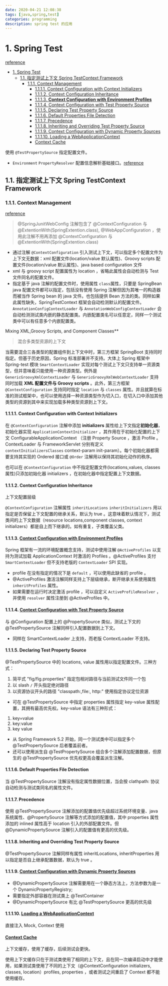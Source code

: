 ```yaml
---
date: 2020-04-21 12:08:38
tags: [java,spring,test]
categories: programming
description: spring test 的应用
---
```


# 1. Spring Test

[reference](https://docs.spring.io/spring/docs/current/spring-framework-reference/testing.html#testing-introduction)
<!-- TOC -->

- [1. Spring Test](#1-spring-test)
  - [1.1. 指定测试上下文 Spring TestContext Framework](#11-指定测试上下文-spring-testcontext-framework)
    - [1.1.1. Context Management](#111-context-management)
      - [1.1.1.1. Context Configuration with Context Initializers](#1111-context-configuration-with-context-initializers)
      - [1.1.1.2. Context Configuration Inheritance](#1112-context-configuration-inheritance)
      - [1.1.1.3. **Context Configuration with Environment Profiles**](#1113-context-configuration-with-environment-profiles)
      - [1.1.1.4. Context Configuration with Test Property Source](#1114-context-configuration-with-test-property-source)
      - [1.1.1.5. Declaring Test Property Source](#1115-declaring-test-property-source)
      - [1.1.1.6. Default Properties File Detection](#1116-default-properties-file-detection)
      - [1.1.1.7. Precedence](#1117-precedence)
      - [1.1.1.8. Inheriting and Overriding Test Property Source](#1118-inheriting-and-overriding-test-property-source)
      - [1.1.1.9. Context Configuration with Dynamic Property Sources](#1119-context-configuration-with-dynamic-property-sources)
      - [1.1.1.10. Loading a WebApplicationContext](#11110-loading-a-webapplicationcontext)
      - [Context Cache](#context-cache)

<!-- /TOC -->

使用 `@TestPropertySource` 指定配置文件。

- `Environment` `PropertyResolver` 配置信息解析基础接口。[reference](https://docs.spring.io/spring/docs/current/spring-framework-reference/testing.html#testcontext-ctx-management-property-sources)

## 1.1. 指定测试上下文 Spring TestContext Framework

### 1.1.1. Context Management

[reference](https://docs.spring.io/spring/docs/current/spring-framework-reference/testing.html#testcontext-ctx-management-javaconfig)

> @SpringJunitWebConfig 注解包含了 @ContextConfiguration 与 @ExtentionWith(SpringExtention.class), @WebAppConfiguration ，使用此注解不用再添加 @ContextConfiguration 与 @ExtentionWith(SpringExtention.class)

- 通过注解 `@ContextConfiguration` 引入测试上下文，可以指定多个配置文件为上下文无数据：xml 配置文件(location/value 默认属性)、Groovy scripts 配置文件(location/value 默认属性)、java based configuration 文件
- xml 与 groovy script 配置属性为 location ，省略此属性会自动检测与 Test 文件同名的配置文件。
- 指定基于 java 注解的配置文件时，使用属性 `class`属性，只要是 SpringBean java 配置文件都可以指定，包括没有使用 Spring 注解但因为其唯一的构造器而被当作 Spring bean 的 java 文件。也包括提供 Bean 方法的类。同样如果此属性缺失，SpringTestContext 框架会自动检测默认的配置文件。`AnnotationConfigContextLoader` 与 `AnnotationWebConfigContextLoader` 会自动检测测试类内嵌的静态配置类。内嵌配置类名可以任意定，同样一个测试类中可以有任意多个内嵌配置类。

Mixing XML,Groovy Scripts, and Component Classes**

> 混合多类型资源的上下文

当需要混合三各类型的配置组件到上下文中时，第三方框架 SpringBoot 支持同时指定。但基于历史原因，Spring 标准部署并不支持。大体上 Spring 框架中 Spring-test 模块 `SmartContextLoader` 实现对每个测试上下文只支持单一资源类型，但并意味着只能使用一种资源类型。例外是 `GenericGroovyXmlContextLoader` 与 `GenericGroovyXmlWebContextLoader` 支持同时加载 **XML 配置文件与 Groovy scripts** 。此外，第三方框架 `@ContextConfiguration` 支持同时指定 `location` 与 `classes` 属性。并且就算在标准的测试框架中，也可以使用选择一种资源类型作为切入口，在切入口中添加其他类型的资源到其中来实现加载多种类型资源到上下文。

#### 1.1.1.1. Context Configuration with Context Initializers

在 `@ContextConfiguration` 注解中添加  **initializers** 属性给上下文指定**初始化器**，初始化器实现 `ApplicationContextInitializer` ，其作用在于初始化配置的上下文 ConfigurableApplicationContext （注册 Property Source ，激活 Profile 。ContextLoader 与 FrameworkServlet 分别有定义 `contextInitializersClasses` context-param init-param）。每个初始化器都需要支持其实现的 Ordered 接口或 `@Order` 注解用以保持其初始化动作的秩序。

也可以在 `@ContextConfiguration` 中不指定配置文件(locations,values, classes 属性)只添加初始化器 initializers ，在初始化器中指定配置上下文数据。

#### 1.1.1.2. Context Configuration Inheritance

上下文配置层级

`@ContextConfiguration` 注解属性 `inheritLocations` `inheritInitializers` 用以指定是否保留上下文配置的继承关系，默认为 true 。这意味着默认情况下，测试类间的上下文数据（resource locations,component classes, context initializers）都是自上而下继承的。如有重复，子类覆盖父类。

#### 1.1.1.3. **[Context Configuration with Environment Profiles](https://docs.spring.io/spring/docs/current/spring-framework-reference/testing.html#testcontext-ctx-management-inheritance)**

Spring 框架有一流的环境配置概念支持，测试中使用注解 `@ActiveProfiles` 以支持为测试加载 ApplicationContext 时激活的 Profiles 。@ActiveProfiles 支付 `SmartContextLoader` 但不支持老版的 `ContextLoader` SPI 实现。

- profile 在没有指定的情况下是 `default` ，可以使用此缺省的 profile 。
- @ActiveProfiles 激活注解同样支持上下层级继承，断开继承关系使用属性 `inheritProfiles` 属性。
- 如果需要在运行时决定激活 profile ，可以自定义 `ActiveProfileResolver` ，并使用 `resolver` 属性注册到 @ActiveProfiles 中。

#### 1.1.1.4. [Context Configuration with Test Property Source](https://docs.spring.io/spring/docs/current/spring-framework-reference/testing.html#testcontext-ctx-management-inheritance)

与 @Configuration 配置上的 @PropertySource 类似，测试上下文的 @TestPropertySource 注解同样引入配置数据到上下文。

- 同样在 SmartContextLoader 上支持，而老版 ContextLoader 不支持。

#### 1.1.1.5. Declaring Test Property Source

@TestPropertySource 中的 locations, value 属性用以指定配置文件。三种方式：

1. 简平式 "fig/fig.properties" 指定包相对路径与当前测试文件同一个包
2. 以 slash `/` 开头指定绝对路径
3. 以资源协议开头的路径 "classpath:,file:, http:" 使用指定协议定位资源

- 可在 @TestPropertySource 中指定 properties 属性指定 key-value 属性配置，其拥有最高优先权。key-value 语法有三种形式：

1. key=value
2. key:value
3. key value

- 从 Spring Framework 5.2 开始，同一个测试类中可以指定多个 @TestPropertySource 后者覆盖前者。
- 还可以使用派生自 @TestPropertySource 组合多个注解添加配置数据，但原生的 @TestPropertySource 优先权更高会覆盖派生注解。

#### 1.1.1.6. Default Properties File Detection

当 @TestPropertySource 注解没有指定属性数据位置，当会按 clathpath: 协议自动检测与测试类同名的属性文件。

#### 1.1.1.7. Precedence

使用 @TestPropertySource 注解添加的配置值优先级超过系统环境变量、java 系统属性、@PropertySource 注解等方式添加的配置值，其中 properties 属性添加的 inlined 属性高于 location 引入的外部配置文件。但 @DynamicPropertySource 注解引入的配置值有更高的优先级。

#### 1.1.1.8. Inheriting and Overriding Test Property Source

@TestPropertySource 注解同样有属性 inheritLocations, inheritProperties 用以指定是否自上继承配置数据，默认为 true 。

#### 1.1.1.9. [Context Configuration with Dynamic Property Sources](https://docs.spring.io/spring/docs/current/spring-framework-reference/testing.html#testcontext-ctx-management-inheritance)

- @DynamicPropertySource 注解需要用在一个静态方法上，方法参数为是一个 DynamicPropertyRegistry;
- 需要指定外部容器在测试类上 @TestContainer
- @DynamicPropertySource 有比 @TestPropertySource 更高的优先级

#### 1.1.1.10. [Loading a WebApplicationContext](https://docs.spring.io/spring/docs/current/spring-framework-reference/testing.html#testcontext-ctx-management-web)

直接注入 Mock, Context 使用

#### [Context Cache](https://docs.spring.io/spring/docs/current/spring-framework-reference/testing.html#testcontext-ctx-management-web)

上下文缓存，使用了缓存，后续测试会更快。

使用上下文缓存只在于测试类使用了相同的上下文，且在同一次编译启动中才能使用，如果测试类使用了不同的上下文（@ContextConfiguration initializers, classes, location）profiles, properties ，或者测试之间重启了 Context 都不能使用缓存。
